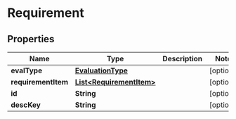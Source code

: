 

# Requirement


## Properties

| Name | Type | Description | Notes |
|------------ | ------------- | ------------- | -------------|
|**evalType** | [**EvaluationType**](EvaluationType.md) |  |  [optional] |
|**requirementItem** | [**List&lt;RequirementItem&gt;**](RequirementItem.md) |  |  [optional] |
|**id** | **String** |  |  [optional] |
|**descKey** | **String** |  |  [optional] |



